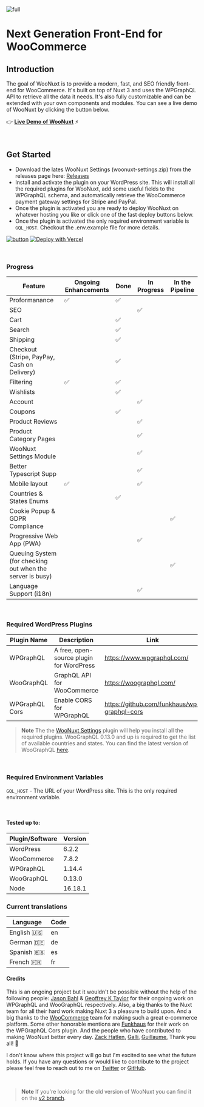 ![full](https://user-images.githubusercontent.com/5116925/218879668-f4c1f9fd-bef4-44b0-bc7f-e87d994aa3a1.png)

# Next Generation Front-End for WooCommerce

## Introduction

The goal of WooNuxt is to provide a modern, fast, and SEO friendly front-end for WooCommerce. It's built on top of Nuxt 3 and uses the WPGraphQL API to retrieve all the data it needs. It's also fully customizable and can be extended with your own components and modules. You can see a live demo of WooNuxt by clicking the button below.

👉 [**Live Demo of WooNuxt**](https://v3.woonuxt.com/) ⚡️

&nbsp;

## Get Started

- Download the lates WooNuxt Settings (woonuxt-settings.zip) from the releases page here: [Releases](https://github.com/scottyzen/woonuxt-settings/releases)
- Install and activate the plugin on your WordPress site. This will install all the required plugins for WooNuxt, add some useful fields to the WPGraphQL schema, and automatically retrieve the WooCommerce payment gateway settings for Stripe and PayPal.
- Once the plugin is activated you are ready to deploy WooNuxt on whatever hosting you like or click one of the fast deploy buttons below.
- Once the plugin is activated the only required environment variable is `GQL_HOST`. Checkout the .env.example file for more details.

[![button](https://user-images.githubusercontent.com/5116925/218880214-a16287a7-fd8c-4299-9e65-0871136f0771.svg)](https://app.netlify.com/start/deploy?repository=https://github.com/scottyzen/woonuxt) [![Deploy with Vercel](https://vercel.com/button)](https://vercel.com/new/clone?repository-url=https%3A%2F%2Fgithub.com%2Fscottyzen%2FWooNuxt3&repository-name=WooNuxt&env=GQL_HOST,NUXT_IMAGE_DOMAINS)

&nbsp;

### Progress

| Feature                                                   | Ongoing Enhancements | Done | In Progress | In the Pipeline |
| --------------------------------------------------------- | -------------------- | ---- | ----------- | --------------- |
| Proformanance                                             | ✅                   | ✅   |             |                 |
| SEO                                                       |                      |      | ✅          |                 |
| Cart                                                      |                      | ✅   |             |                 |
| Search                                                    |                      | ✅   |             |                 |
| Shipping                                                  |                      | ✅   |             |                 |
| Checkout (Stripe, PayPay, Cash on Delivery)               |                      | ✅   |             |                 |
| Filtering                                                 | ✅                   | ✅   |             |                 |
| Wishlists                                                 |                      | ✅   |             |                 |
| Account                                                   |                      |      | ✅          |                 |
| Coupons                                                   |                      | ✅   |             |                 |
| Product Reviews                                           |                      |      | ✅          |                 |
| Product Category Pages                                    |                      |      | ✅          |                 |
| WooNuxt Settings Module                                   |                      |      | ✅          |                 |
| Better Typescript Supp                                    |                      |      | ✅          |                 |
| Mobile layout                                             | ✅                   |      | ✅          |                 |
| Countries & States Enums                                  |                      | ✅   |             |                 |
| Cookie Popup & GDPR Compliance                            |                      |      |             | ✅              |
| Progressive Web App (PWA)                                 |                      |      | ✅          |                 |
| Queuing System (for checking out when the server is busy) |                      |      |             | ✅              |
| Language Support (i18n)                                   |                      |      | ✅          |                 |

&nbsp;

### Required WordPress Plugins

| Plugin Name    | Description                              | Link                                        |
| -------------- | ---------------------------------------- | ------------------------------------------- |
| WPGraphQL      | A free, open-source plugin for WordPress | https://www.wpgraphql.com/                  |
| WooGraphQL     | GraphQL API for WooCommerce              | https://woographql.com/                     |
| WPGraphQL Cors | Enable CORS for WPGraphQL                | https://github.com/funkhaus/wp-graphql-cors |

> **Note** The the [WooNuxt Settings](https://github.com/scottyzen/woonuxt-settings/releases/download/1.0.34/woonuxt-settings.zip) plugin will help you install all the required plugins. WooGraphQL 0.13.0 and up is required to get the list of available countries and states. You can find the latest version of WooGraphQL [here](https://github.com/wp-graphql/wp-graphql-woocommerce/releases).

&nbsp;

### Required Environment Variables

`GQL_HOST` - The URL of your WordPress site. This is the only required environment variable.

&nbsp;

#### Tested up to:

| Plugin/Software | Version |
| --------------- | ------- |
| WordPress       | 6.2.2   |
| WooCommerce     | 7.8.2   |
| WPGraphQL       | 1.14.4  |
| WooGraphQL      | 0.13.0  |
| Node            | 16.18.1 |

### Current translations

| Language   | Code |
| ---------- | ---- |
| English 🇺🇸 | en   |
| German 🇩🇪  | de   |
| Spanish 🇪🇸 | es   |
| French 🇫🇷  | fr   |

#### Credits

This is an ongoing project but it wouldn't be possible without the help of the following people: [Jason Bahl](https://github.com/jasonbahl) & [Geoffrey K Taylor](https://github.com/kidunot89) for their ongoing work on WPGraphQL and WooGraphQL respectively. Also, a big thanks to the Nuxt team for all their hard work making Nuxt 3 a pleasure to build upon. And a big thanks to the [WooCommerce](https://woocommerce.com/) team for making such a great e-commerce platform. Some other honorable mentions are [Funkhaus](https://funkhaus.us/) for their work on the WPGraphQL Cors plugin. And the people who have contributed to making WooNuxt better every day. [Zack Hatlen](https://github.com/zackha), [Galli](https://github.com/Zielgestalt), [Guillaume](https://github.com/GuillaumeDgr), Thank you all! 🙏

I don't know where this project will go but I'm excited to see what the future holds. If you have any questions or would like to contribute to the project please feel free to reach out to me on [Twitter](https://twitter.com/scottyzen) or [GitHub](https://github.com/scottyzen).

&nbsp;

> **Note** If you're looking for the old version of WooNuxt you can find it on the [v2 branch](https://github.com/scottyzen/woonuxt/tree/v2).
